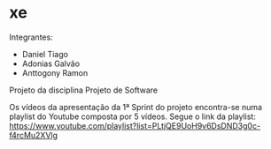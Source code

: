 # xe

Integrantes: 
- Daniel Tiago
- Adonias Galvão
- Anttogony Ramon

Projeto da disciplina Projeto de Software

Os vídeos da apresentação da 1ª Sprint do projeto encontra-se numa playlist do Youtube 
composta por 5 vídeos.
Segue o link da playlist: https://www.youtube.com/playlist?list=PLtjQE9UoH9v6DsDND3g0c-f4rcMu2XVlg
